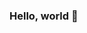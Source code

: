 ### Hello, world 👋

<!--
**Bradley5922/bradley5922** is a ✨ _special_ ✨ repository because its `README.md` (this file) appears on your GitHub profile.

Here are some ideas to get you started:

- 🔭 I’m currently working on ...
- 🌱 I’m currently learning ...
- 👯 I’m looking to collaborate on ...
- 🤔 I’m looking for help with ...
- 💬 Ask me about: anything iOS development wise
- 📫 How to reach me: bradley5922@icloud.com
- 😄 Pronouns: he/him
- ⚡ Fun fact: There are 2 billion lines of code in Google's codebase
-->
